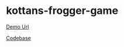 # kottans-frogger-game

[Demo Url](https://OlenaHrementa.github.io/kottans-frogger-game/)

[Codebase](https://github.com/OlenaHrementa/kottans-frogger-game)